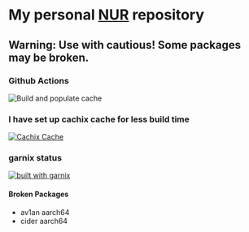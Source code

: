 # My personal [NUR](https://github.com/nix-community/NUR) repository

## Warning: Use with cautious! Some packages may be broken.
<!-- Remove this if you don't use github actions -->
### Github Actions
![Build and populate cache](https://github.com/1235467/nurpkgs/workflows/Build%20and%20populate%20cache/badge.svg)

### I have set up cachix cache for less build time  
[![Cachix Cache](https://img.shields.io/badge/cachix-hakutaku--cache-blue.svg)](https://hakutaku-cache.cachix.org)

### garnix status  
[![built with garnix](https://img.shields.io/endpoint.svg?url=https%3A%2F%2Fgarnix.io%2Fapi%2Fbadges%2F1235467%2Fnurpkgs%3Fbranch%3Dmaster)](https://garnix.io)

#### Broken Packages
* av1an aarch64
* cider aarch64
